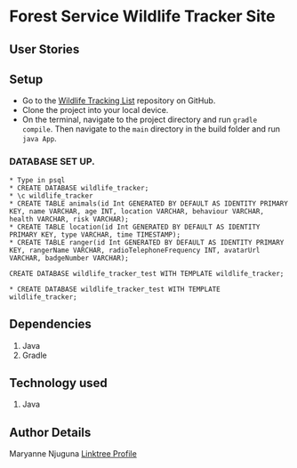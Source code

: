 # Forest Service Wildlife Tracker Site


## User Stories



## Setup
* Go to the [Wildlife Tracking List](https://github.com/themaryanjuguna/wildlife-trackinglist.git) repository on GitHub.
* Clone the project into your local device.
* On the terminal, navigate to the project directory and run `gradle compile`. Then navigate to the `main` directory in the build folder and run `java App`.

### DATABASE SET UP.
```
* Type in psql
* CREATE DATABASE wildlife_tracker;
* \c wildlife_tracker
* CREATE TABLE animals(id Int GENERATED BY DEFAULT AS IDENTITY PRIMARY KEY, name VARCHAR, age INT, location VARCHAR, behaviour VARCHAR, health VARCHAR, risk VARCHAR);
* CREATE TABLE location(id Int GENERATED BY DEFAULT AS IDENTITY PRIMARY KEY, type VARCHAR, time TIMESTAMP);
* CREATE TABLE ranger(id Int GENERATED BY DEFAULT AS IDENTITY PRIMARY KEY, rangerName VARCHAR, radioTelephoneFrequency INT, avatarUrl VARCHAR, badgeNumber VARCHAR);

CREATE DATABASE wildlife_tracker_test WITH TEMPLATE wildlife_tracker;

* CREATE DATABASE wildlife_tracker_test WITH TEMPLATE wildlife_tracker;
```

## Dependencies
1. Java
2. Gradle

## Technology used
1. Java

## Author Details
Maryanne Njuguna [Linktree Profile](https://linktr.ee/themaryanjuguna)